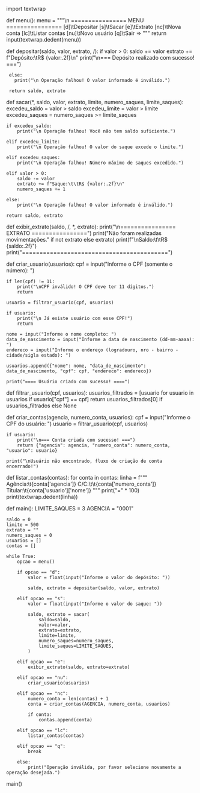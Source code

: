 import textwrap

def menu():
    menu = """\n
    ================ MENU ================
    [d]\tDepositar
    [s]\tSacar
    [e]\tExtrato
    [nc]\tNova conta
    [lc]\tListar contas
    [nu]\tNovo usuário
    [q]\tSair
    => """
    return input(textwrap.dedent(menu))


def depositar(saldo, valor, extrato, /):
     if valor > 0:
        saldo += valor
        extrato += f"Depósito:\tR$ {valor:.2f}\n"
        print("\n=== Depósito realizado com sucesso! ===")

     else:
       print("\n Operação falhou! O valor informado é inválido.")

     return saldo, extrato    


def sacar(*, saldo, valor, extrato, limite, numero_saques, limite_saques):    
    excedeu_saldo = valor > saldo
    excedeu_limite = valor > limite
    excedeu_saques = numero_saques >= limite_saques

    if excedeu_saldo:
        print("\n Operação falhou! Você não tem saldo suficiente.")

    elif excedeu_limite:
        print("\n Operação falhou! O valor do saque excede o limite.")

    elif excedeu_saques:
        print("\n Operação falhou! Número máximo de saques excedido.")

    elif valor > 0:
        saldo -= valor
        extrato += f"Saque:\t\tR$ {valor:.2f}\n"
        numero_saques += 1

    else:
        print("\n Operação falhou! O valor informado é inválido.")

    return saldo, extrato


def exibir_extrato(saldo, /, *, extrato):
        print("\n================ EXTRATO ================")
        print("Não foram realizadas movimentações." if not extrato else extrato)
        print(f"\nSaldo:\t\tR$ {saldo:.2f}")
        print("==========================================")


def criar_usuario(usuarios):
    cpf = input("Informe o CPF (somente o número): ")

    if len(cpf) != 11:
        print("\nCPF inválido! O CPF deve ter 11 dígitos.")
        return

    usuario = filtrar_usuario(cpf, usuarios)

    if usuario:
        print("\n Já existe usuário com esse CPF!")
        return

    nome = input("Informe o nome completo: ")
    data_de_nascimento = input("Informe a data de nascimento (dd-mm-aaaa): ")
    endereco = input("Informe o endereço (logradouro, nro - bairro - cidade/sigla estado): ")

    usuarios.append({"nome": nome, "data_de_nascimento": data_de_nascimento, "cpf": cpf, "endereco": endereco})

    print("==== Usuário criado com sucesso! ====")


def filtrar_usuario(cpf, usuarios):
    usuarios_filtrados = [usuario for usuario in usuarios if usuario["cpf"] == cpf]
    return usuarios_filtrados[0] if usuarios_filtrados else None


def criar_contas(agencia, numero_conta, usuarios):
    cpf = input("Informe o CPF do usuário: ")
    usuario = filtrar_usuario(cpf, usuarios)

    if usuario:
        print("\n=== Conta criada com sucesso! ===")
        return {"agencia": agencia, "numero_conta": numero_conta, "usuario": usuario}

    print("\nUsuário não encontrado, fluxo de criação de conta encerrado!")


def listar_contas(contas):
    for conta in contas:
        linha = f"""\
            Agência:\t{conta['agencia']}
            C/C:\t\t{conta['numero_conta']}
            Titular:\t{conta['usuario']['nome']}
        """
        print("=" * 100)
        print(textwrap.dedent(linha))


def main():
    LIMITE_SAQUES = 3
    AGENCIA = "0001"

    saldo = 0
    limite = 500
    extrato = ""
    numero_saques = 0
    usuarios = []
    contas = []

    while True:
        opcao = menu()

        if opcao == "d":
            valor = float(input("Informe o valor do depósito: "))

            saldo, extrato = depositar(saldo, valor, extrato)

        elif opcao == "s":
            valor = float(input("Informe o valor do saque: "))

            saldo, extrato = sacar(
                saldo=saldo,
                valor=valor,
                extrato=extrato,
                limite=limite,
                numero_saques=numero_saques,
                limite_saques=LIMITE_SAQUES,
            )

        elif opcao == "e":
            exibir_extrato(saldo, extrato=extrato)

        elif opcao == "nu":
            criar_usuario(usuarios)

        elif opcao == "nc":
            numero_conta = len(contas) + 1
            conta = criar_contas(AGENCIA, numero_conta, usuarios)

            if conta:
                contas.append(conta)

        elif opcao == "lc":
            listar_contas(contas)

        elif opcao == "q":
            break

        else:
            print("Operação inválida, por favor selecione novamente a operação desejada.")


main()
